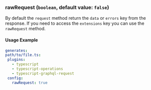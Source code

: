 
### rawRequest (`boolean`, default value: `false`)

By default the `request` method return the `data` or `errors` key from the response.
If you need to access the `extensions` key you can use the `rawRequest` method.

#### Usage Example

```yml
generates:
path/to/file.ts:
 plugins:
   - typescript
   - typescript-operations
   - typescript-graphql-request
 config:
   rawRequest: true
```
